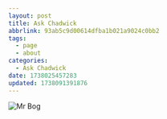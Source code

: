 ```yaml
---
layout: post
title: Ask Chadwick
abbrlink: 93ab5c9d00614dfba1b021a9024c0bb2
tags:
  - page
  - about
categories:
  - Ask Chadwick
date: 1738025457283
updated: 1738091391876
---
```


![Mr Bog](/resources/c3aa2371cdb7449eb9ea30d6687a9284.png)
